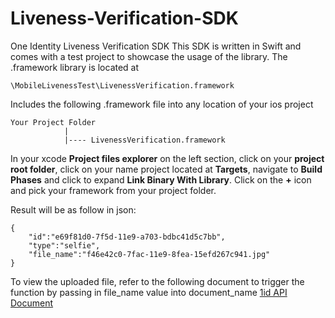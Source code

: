 # Liveness-Verification-SDK
One Identity Liveness Verification SDK
This SDK is written in Swift and comes with a test project to showcase the usage of the library. The .framework library is located at
```
\MobileLivenessTest\LivenessVerification.framework
```
Includes the following .framework file into any location of your ios project
```
Your Project Folder
            |
            |---- LivenessVerification.framework
```
In your xcode **Project files explorer** on the left section, click on your **project root folder**, click on your name project located at **Targets**, navigate to **Build Phases** and click to expand **Link Binary With Library**. Click on the **+** icon and pick your framework from your project folder. 

Result will be as follow in json:
```
{
	"id":"e69f81d0-7f5d-11e9-a703-bdbc41d5c7bb",
	"type":"selfie",
	"file_name":"f46e42c0-7fac-11e9-8fea-15efd267c941.jpg"
}
```
To view the uploaded file, refer to the following document to trigger the function by passing in file_name value into document_name
[1id API Document](https://doc.1id.ai/#operation/view-upload)
